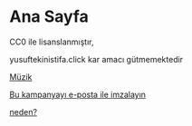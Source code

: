 # Ana Sayfa

CC0 ile lisanslanmıştır, 

yusuftekinistifa.click kar amacı gütmemektedir

[Müzik](https://youtu.be/r3C2Ya5Q9Ps?si=OHRsUIGM0k5UbjzG)


[Bu kampanyayı e-posta ile imzalayın](https://www.change.org/p/yusuf-tekin-istifa-imza-kampanyası?redirect_reason=guest_user)

[neden?](/neden.md)
